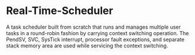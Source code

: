 # Real-Time-Scheduler
A task scheduler built from scratch that runs and manages multiple user tasks in a round-robin fashion by carrying context switching operation. The PendSV, SVC, SysTick interrupt, processor fault exceptions, and separate stack memory area are used while servicing the context switching.
